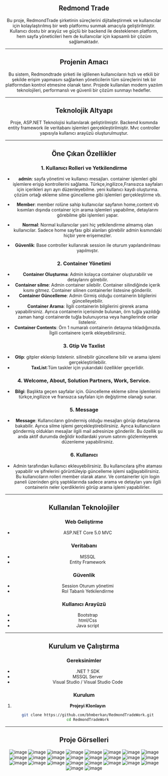 <div align="center">
  
## **Redmond Trade**

Bu proje, RedmondTrade şirketinin süreçlerini dijitalleştirmek ve kullanıcılar için kolaylaştırılmış bir web  platformu sunmak amacıyla geliştirilmiştir.
Kullanıcı dostu bir arayüz ve güçlü bir backend ile desteklenen platform, hem sayfa yöneticileri hem de kullanıcılar için kapsamlı bir çözüm sağlamaktadır.

---
## **Projenin Amacı**
Bu sistem, Redmondtrade şirketi ile iglilenen kullanıcıların hızlı ve etkili bir şekilde erişim yapmasını sağlarken yöneticilerin tüm süreçlerini tek bir platformdan kontrol etmesine olanak tanır.
Projede kullanılan modern yazılım teknolojileri, performanslı ve güvenli bir çözüm sunmayı hedefler.

---

## **Teknolojik Altyapı**

Proje, ASP.NET Teknolojisi kullanılarak geliştirilmiştir. Backend kısmında entity framework ile veritabanı işlemleri gerçekleştirilmiştir. Mvc controller yapısıyla kullanıcı arayüzü oluşturulmuştur.

---

## **Öne Çıkan Özellikler**

### **1. Kullanıcı Rolleri ve Yetkilendirme**
- **admin**: sayfa yönetimi ve kullanıcı mesajları. container işlemleri gibi işlemlere erişip kontrollerini sağlama. Türkçe,ingilizce,Fransızca sayfaları için içerikleri ayrı ayrı düzenleyebilme.
yeni kullanıcı kaydı oluşturma. çözüm ortağı ekleme silme güncelleme gibi işlemleri gerçekleştirme vb.

- **Member**: member rolüne sahip kullanıcılar sayfanın home,content vb kısımları dışında container için arama işlemleri yapabilme, detaylarını görebilme gibi işlemleri yapar.

- **Normal**:  Normal kullanıcılar yani hiç yetkilendirme almamış olan kullanıcılar. Sadece home sayfası gibi alanları görebilir admin kısmındaki hiçbir yere erişemezler.

- **Güvenlik**: Base controller kullanırak session ile oturum yapılandırılması yapılmıştır.

### **2. Container Yönetimi**
- **Container Oluşturma**: Admin kolayca container oluşturabilir ve detaylarını görebilir.
- **Container silme**: Admin container silebilir. Container silindiğinde içerik kısmı gitmez. Container silinen containerler listesine gönderilir.
- **Container Güncelleme**: Admin Girmiş olduğu containerin bilgilerini güncelleyebilir.
- **Container Arama**: İlgili containerin bilgilerini girerek arama yapabilirsiniz. Ayrıca containerin içerisinde bulunan, örn tuğla yazıldığı zaman hangi containerde tuğla bulunuyorsa veya hangilerinde onlar listelenir.
- **Container Contents**: Örn 1 numaralı containerin detayına tıkladığınızda. İlgili containere içerik ekleyebilirsiniz.

### **3. Gtip Ve Taxlist**

- **Gtip**: gitpler eklenip listelenir. silinebilir güncellene bilir ve arama işlemi gerçekleştirilebilir.
- **TaxList**:Tüm taskler için yukarıdaki özellikler geçerlidir.

### **4. Welcome, About, Solution Partners, Work, Service.**

- **Bilgi**: Başlıkta geçen sayfalar için. Güncelleme ekleme silme işlemlerini türkçe,ingilizce ve fransızca sayfaları için değiştirme olanağı sunar.

### **5. Message** 

- **Message**: Kullanıcıların göndermiş olduğu mesajları görüp detaylarına bakabilir. Ayrıca silme işlemi gerçekleştirebilirsiniz. Ayrıca kullanıcıların göndermiş oldukları mesajlar ilgili mail adresinize gönderilir.
Bu özellik şu anda aktif durumda değildir kodlardaki yorum satırını gözlemleyerek düzenleme yapabilirsiniz.

### **6. Kullanıcı**

- Admin tarafından kullanıcı ekleuyebilirsiniz. Bu kullanıcılara şifre ataması yapabilir ve şifrelerini görüntüleyip güncelleme işlemi sağlayabilirsiniz. Bu kullanıcıların rolleri member olarak atanır. Ve containerler için
login paneli üzerinden giriş yaptıklarında sadece arama ve detayları yanı ilgili containerin neler içerdiklerini görüp arama işlemi yapabilirler.



---
## **Kullanılan Teknolojiler**

### **Web Geliştirme**
- ASP.NET Core 5.0 MVC

### **Veritabanı**
- MSSQL
- Entity Framework

### **Güvenlik**
- Session Oturum yönetimi
- Rol Tabanlı Yetkilendirme

### **Kullanıcı Arayüzü**
- Bootstrap
- html/Css
- Java script
  
---

## **Kurulum ve Çalıştırma**

### **Gereksinimler**
- .NET ? SDK
- MSSQL Server
- Visual Studio / Visual Studio Code

### **Kurulum**
1. **Projeyi Klonlayın**  
   ```bash
   git clone https://github.com/bhmberkan/RedmondTradeWork.git
   cd RedmondTradeWork

---


## **Proje Görselleri**

![image](https://github.com/user-attachments/assets/762c338b-ad10-41ab-b633-58a1cd42ebd3)
![image](https://github.com/user-attachments/assets/eb017cbd-1476-47a2-8a70-c294a6155dee)
![image](https://github.com/user-attachments/assets/787684a4-6ebf-401f-835a-4fa8d3a19b80)
![image](https://github.com/user-attachments/assets/b35f0c43-5aa9-4344-abd5-c6b052c9e25e)
![image](https://github.com/user-attachments/assets/09721239-c7e7-4b9b-bc16-d5aa37dd6832)
![image](https://github.com/user-attachments/assets/d8f469f8-c088-4031-91a8-1b11650e55d8)
![image](https://github.com/user-attachments/assets/d2cfce39-ede2-4288-9dad-48427ed469f9)
![image](https://github.com/user-attachments/assets/b8efe8be-2767-4e7b-918f-b097cb127849)
![image](https://github.com/user-attachments/assets/b29f1f4f-5e0f-45ad-af3a-9a41bdbb1fc2)
![image](https://github.com/user-attachments/assets/c0cf3e2d-ad92-4401-bc88-fe0d24c4c6f6)
![image](https://github.com/user-attachments/assets/e503c2c9-4f58-42b6-a6c5-2b4a3c403423)
![image](https://github.com/user-attachments/assets/90078f4d-d86c-4097-a551-0be6408ab0ab)
![image](https://github.com/user-attachments/assets/5090c2c8-3ea4-4442-a8fe-f83ee70861e2)
![image](https://github.com/user-attachments/assets/9ee28fa7-2318-479d-8607-43a5e2934ad4)
![image](https://github.com/user-attachments/assets/2372d242-7e21-4d00-be79-7b55d5763a7d)
![image](https://github.com/user-attachments/assets/350ef93e-b689-4bec-b0d5-ce10c50005a9)
![image](https://github.com/user-attachments/assets/aabd6bd0-60fa-447f-8e76-74e06a66bbc2)
![image](https://github.com/user-attachments/assets/b9036520-cd36-46c4-bf9a-bff8b2a08027)
![image](https://github.com/user-attachments/assets/9abf23a0-5933-4704-9688-12c742075cec)
![image](https://github.com/user-attachments/assets/83b88113-56f4-4f44-80d6-3d4a76c8290a)
![image](https://github.com/user-attachments/assets/c3099a64-8270-4bb4-8a10-0f38a73abad5)
![image](https://github.com/user-attachments/assets/e2e7e8db-3b58-461b-905c-964e41ad4d34)
![image](https://github.com/user-attachments/assets/b18dba64-7099-4d8d-ae19-3e1d075b7bef)
![image](https://github.com/user-attachments/assets/91c28ddd-c6d2-44d6-ae9c-8f6207ad927b)
![image](https://github.com/user-attachments/assets/c83c2602-1494-4de2-b246-a747bf366ab3)
![image](https://github.com/user-attachments/assets/2cd53024-6525-4b99-83c7-bcecb63516c8)







</div>
